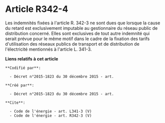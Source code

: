 # Article R342-4

Les indemnités fixées à l'article R. 342-3 ne sont dues que lorsque la cause du retard est exclusivement imputable au
gestionnaire du réseau public de distribution concerné. Elles sont exclusives de tout autre indemnité qui serait prévue pour
le même motif dans le cadre de la fixation des tarifs d'utilisation des réseaux publics de transport et de distribution de
l'électricité mentionnés à l'article L. 341-3.

**Liens relatifs à cet article**

	**Codifié par**:

	  - Décret n°2015-1823 du 30 décembre 2015 - art.

	**Créé par**:

	  - Décret n°2015-1823 du 30 décembre 2015 - art.

	**Cite**:

	  - Code de l'énergie - art. L341-3 (V)
	  - Code de l'énergie - art. R342-3 (V)
